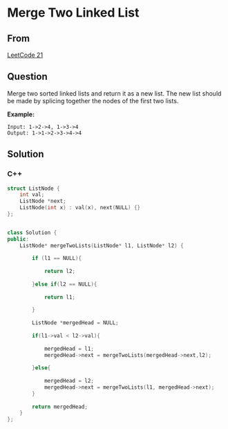 # Merge Two Linked List



## From

[LeetCode 21](https://leetcode.com/problems/merge-two-sorted-lists/description/)



## Question

Merge two sorted linked lists and return it as a new list. The new list should be made by splicing together the nodes of the first two lists.



**Example:**

```
Input: 1->2->4, 1->3->4
Output: 1->1->2->3->4->4
```



## Solution  



### C++

```c++
struct ListNode {
    int val;
    ListNode *next;
    ListNode(int x) : val(x), next(NULL) {}
};


class Solution {
public:
    ListNode* mergeTwoLists(ListNode* l1, ListNode* l2) {
        
        if (l1 == NULL){
            
            return l2;
            
        }else if(l2 == NULL){
            
            return l1;
            
        }
        
        ListNode *mergedHead = NULL;
        
        if(l1->val < l2->val){
            
            mergedHead = l1;
            mergedHead->next = mergeTwoLists(mergedHead->next,l2);
            
        }else{
            
            mergedHead = l2;
            mergedHead->next = mergeTwoLists(l1, mergedHead->next);
        }
        
        return mergedHead;
    }
};
```

